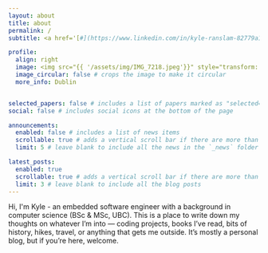 ```yaml
---
layout: about
title: about
permalink: /
subtitle: <a href='[#](https://www.linkedin.com/in/kyle-ranslam-82779a159/)'>LinkedIn</a>. Los Angeles.

profile:
  align: right
  image: <img src="{{ '/assets/img/IMG_7218.jpeg'}}" style="transform: rotate(90deg);" alt="Me in Dublin">
  image_circular: false # crops the image to make it circular
  more_info: Dublin


selected_papers: false # includes a list of papers marked as "selected={true}"
social: false # includes social icons at the bottom of the page

announcements:
  enabled: false # includes a list of news items
  scrollable: true # adds a vertical scroll bar if there are more than 3 news items
  limit: 5 # leave blank to include all the news in the `_news` folder

latest_posts:
  enabled: true
  scrollable: true # adds a vertical scroll bar if there are more than 3 new posts items
  limit: 3 # leave blank to include all the blog posts
---
```


Hi, I'm Kyle - an embedded software engineer with a background in computer science (BSc & MSc, UBC). This is a place to write down my thoughts on whatever I’m into — coding projects, books I’ve read, bits of history, hikes, travel, or anything that gets me outside. It’s mostly a personal blog, but if you’re here, welcome.
